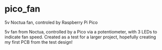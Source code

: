 # pico_fan
5v Noctua fan, controled by Raspberry Pi Pico 


5v fan from Noctua, controlled by a Pico via a potentiometer, with 3 LEDs to indicate fan speed. Created as a test for a larger project, hopefully creating my first PCB from the test design! 
